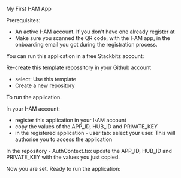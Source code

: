 My First I-AM App

Prerequisites:
- An active I-AM account. If you don't have one already register at 
- Make sure you scanned the QR code, with the I-AM app, in the onboarding email you got during the registration process.

You can run this application in a free Stackbitz account: 

Re-create this template repossitory in your Github account
- select: Use this template
- Create a new repository

To run the application. 

In your I-AM account:
- register this application in your I-AM account
- copy the values of the APP_ID, HUB_ID and PRIVATE_KEY 
- in the registered application - user tab: select your user. This will authorise you to access the application

In the repository - AuthContext.tsx update the APP_ID, HUB_ID and PRIVATE_KEY with the values you just copied.

Now you are set. Ready to run the application:
